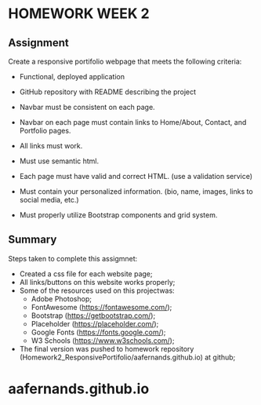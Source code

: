 
# HOMEWORK WEEK 2 

## Assignment
Create a responsive portifolio webpage that meets the following criteria: 

* Functional, deployed application

* GitHub repository with README describing the project

* Navbar must be consistent on each page.

* Navbar on each page must contain links to Home/About, Contact, and Portfolio pages.

* All links must work.

* Must use semantic html.

* Each page must have valid and correct HTML. (use a validation service)

* Must contain your personalized information. (bio, name, images, links to social media, etc.)

* Must properly utilize Bootstrap components and grid system.

## Summary

Steps taken to complete this assigmnet:

* Created a css file for each website page;
* All links/buttons on this website works properly;
* Some of the resources used on this projectwas:
    - Adobe Photoshop;
    - FontAwesome (https://fontawesome.com/);
    - Bootstrap (https://getbootstrap.com/);
    - Placeholder (https://placeholder.com/);
    - Google Fonts (https://fonts.google.com/);
    - W3 Schools (https://www.w3schools.com/);
* The final version was  pushed to homework repository (Homework2_ResponsivePortifolio/aafernands.github.io) at github;



# aafernands.github.io